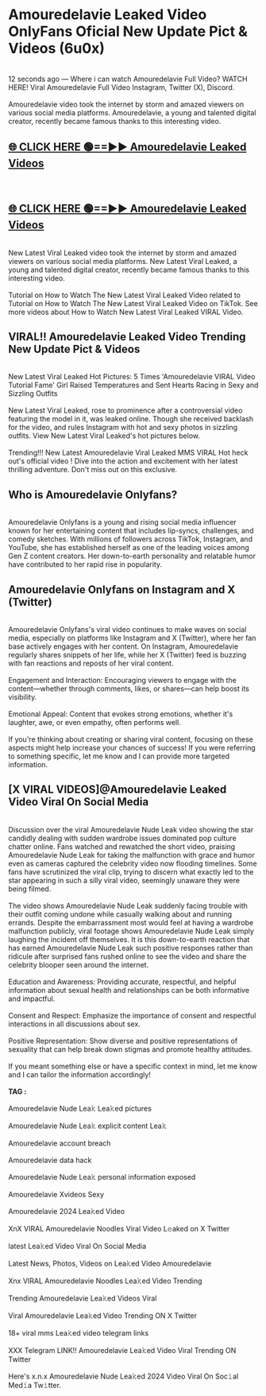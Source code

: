# Amouredelavie Leaked Video OnlyFans Oficial New Update Pict & Videos (6u0x)
<br>
12 seconds ago — Where i can watch Amouredelavie Full Video? WATCH HERE! Viral Amouredelavie Full Video Instagram, Twitter (X), Discord.
<br><br>
Amouredelavie video took the internet by storm and amazed viewers on various social media platforms. Amouredelavie, a young and talented digital creator, recently became famous thanks to this interesting video.
<br>
<h2><a href="https://play.trustnlinepharmacy.us?title=Amouredelavie">🌐 CLICK HERE 🟢==►► Amouredelavie Leaked Videos</a></h2>
<br>
<h2><a href="https://play.trustnlinepharmacy.us?title=Amouredelavie">🌐 CLICK HERE 🟢==►► Amouredelavie Leaked Videos</a></h2>
<br>
New Latest Viral Leaked video took the internet by storm and amazed viewers on various social media platforms. New Latest Viral Leaked, a young and talented digital creator, recently became famous thanks to this interesting video.
<br><br>
Tutorial on How to Watch The New Latest Viral Leaked Video related to Tutorial on How to Watch The New Latest Viral Leaked Video on TikTok. See more videos about How to Watch New Latest Viral Leaked VIRAL Video.
<br>
<h2>VIRAL!! Amouredelavie Leaked Video Trending New Update Pict & Videos</h2>
<br>
New Latest Viral Leaked Hot Pictures: 5 Times 'Amouredelavie VIRAL Video Tutorial Fame' Girl Raised Temperatures and Sent Hearts Racing in Sexy and Sizzling Outfits
<br><br>
New Latest Viral Leaked, rose to prominence after a controversial video featuring the model in it, was leaked online. Though she received backlash for the video, and rules Instagram with hot and sexy photos in sizzling outfits. View New Latest Viral Leaked's hot pictures below.
<br><br>
Trending!!! New Latest Amouredelavie Viral Leaked MMS VIRAL Hot heck out's official video ! Dive into the action and excitement with her latest thrilling adventure. Don't miss out on this exclusive.
<br>
<h2>Who is Amouredelavie Onlyfans?</h2>
<br>
Amouredelavie Onlyfans is a young and rising social media influencer known for her entertaining content that includes lip-syncs, challenges, and comedy sketches. With millions of followers across TikTok, Instagram, and YouTube, she has established herself as one of the leading voices among Gen Z content creators. Her down-to-earth personality and relatable humor have contributed to her rapid rise in popularity.
<br>
<h2>Amouredelavie Onlyfans on Instagram and X (Twitter)</h2>
<br>
Amouredelavie Onlyfans's viral video continues to make waves on social media, especially on platforms like Instagram and X (Twitter), where her fan base actively engages with her content. On Instagram, Amouredelavie regularly shares snippets of her life, while her X (Twitter) feed is buzzing with fan reactions and reposts of her viral content.
<br><br>
Engagement and Interaction: Encouraging viewers to engage with the content—whether through comments, likes, or shares—can help boost its visibility.
<br><br>
Emotional Appeal: Content that evokes strong emotions, whether it's laughter, awe, or even empathy, often performs well.
<br><br>
If you're thinking about creating or sharing viral content, focusing on these aspects might help increase your chances of success! If you were referring to something specific, let me know and I can provide more targeted information.
<br>
<h2>[X VIRAL VIDEOS]@Amouredelavie Leaked Video Viral On Social Media</h2>
<br>
Discussion over the viral Amouredelavie Nude Leak video showing the star candidly dealing with sudden wardrobe issues dominated pop culture chatter online. Fans watched and rewatched the short video, praising Amouredelavie Nude Leak for taking the malfunction with grace and humor even as cameras captured the celebrity video now flooding timelines. Some fans have scrutinized the viral clip, trying to discern what exactly led to the star appearing in such a silly viral video, seemingly unaware they were being filmed.
<br><br>
The video shows Amouredelavie Nude Leak suddenly facing trouble with their outfit coming undone while casually walking about and running errands. Despite the embarrassment most would feel at having a wardrobe malfunction publicly, viral footage shows Amouredelavie Nude Leak simply laughing the incident off themselves. It is this down-to-earth reaction that has earned Amouredelavie Nude Leak such positive responses rather than ridicule after surprised fans rushed online to see the video and share the celebrity blooper seen around the internet.
<br><br>
Education and Awareness: Providing accurate, respectful, and helpful information about sexual health and relationships can be both informative and impactful.
<br><br>
Consent and Respect: Emphasize the importance of consent and respectful interactions in all discussions about sex.
<br><br>
Positive Representation: Show diverse and positive representations of sexuality that can help break down stigmas and promote healthy attitudes.
<br><br>
If you meant something else or have a specific context in mind, let me know and I can tailor the information accordingly!
<br><br>
<strong>TAG :</strong>
<br><br>
Amouredelavie Nude Lea𝚔 Lea𝚔ed pictures
<br><br>
Amouredelavie Nude Lea𝚔 explicit content Lea𝚔
<br><br>
Amouredelavie account breach
<br><br>
Amouredelavie data hack
<br><br>
Amouredelavie Nude Lea𝚔 personal information exposed
<br><br>
Amouredelavie Xvideos Sexy
<br><br>
Amouredelavie 2024 Lea𝚔ed Video
<br><br>
XnX VIRAL Amouredelavie Noodles Viral Video L𝚎aked on X Twitter
<br><br>
latest Lea𝚔ed Video Viral On Social Media
<br><br>
Latest News, Photos, Videos on Lea𝚔ed Video Amouredelavie
<br><br>
Xnx VIRAL Amouredelavie Noodles Lea𝚔ed Video Trending
<br><br>
Trending Amouredelavie Lea𝚔ed Videos Viral
<br><br>
Viral Amouredelavie Lea𝚔ed Video Trending ON X Twitter
<br><br>
18+ viral mms Lea𝚔ed video telegram links
<br><br>
XXX Telegram LINK!! Amouredelavie Lea𝚔ed Video Viral Trending ON Twitter
<br><br>
Here's x.n.x Amouredelavie Nude Lea𝚔ed 2024 Video Viral On Soc𝚒al Med𝚒a Tw𝚒tter.